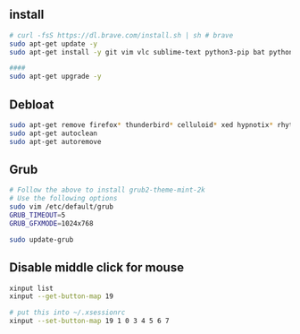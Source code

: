 ## install

```bash
# curl -fsS https://dl.brave.com/install.sh | sh # brave
sudo apt-get update -y
sudo apt-get install -y git vim vlc sublime-text python3-pip bat python3-venv terminator remmina grub2-theme-mint-2k

####
sudo apt-get upgrade -y
```

## Debloat

```bash
sudo apt-get remove firefox* thunderbird* celluloid* xed hypnotix* rhythmbox*
sudo apt-get autoclean
sudo apt-get autoremove
```

## Grub

```bash
# Follow the above to install grub2-theme-mint-2k
# Use the following options
sudo vim /etc/default/grub
GRUB_TIMEOUT=5
GRUB_GFXMODE=1024x768

sudo update-grub
```

## Disable middle click for mouse

```bash
xinput list
xinput --get-button-map 19

# put this into ~/.xsessionrc
xinput --set-button-map 19 1 0 3 4 5 6 7
```
